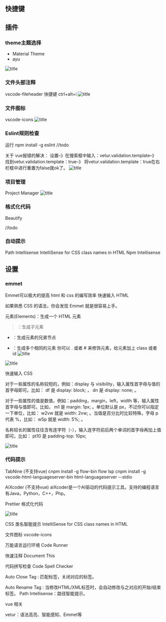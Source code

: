 
## 快捷键




## 插件

### theme主题选择
- Material Theme
- ayu

![title](https://i.loli.net/2019/10/25/9MbAcSnYfDRQ871.png)
	
### 文件头部注释
vscode-fileheader  快捷键 ctrl+alt+i
![title](https://i.loli.net/2019/10/25/rc2vkjewdCi1aUB.png)


### 文件图标
vscode-icons
![title](https://i.loli.net/2019/10/25/wUxogyPrvQJFnjS.png)



### Eslint规则检查

运行 npm install -g eslint 
//todo


关于 vue报错的解决：
设置–》在搜索框中输入：vetur.validation.template–》
找到vetur.validation.template：true–》
将vetur.validation.template：true在右栏框中进行重置为false就ok了。 
![title](https://i.loli.net/2019/10/25/GkzQu8KayXUlZ9f.png)


### 项目管理
Project Manager
![title](https://i.loli.net/2019/10/25/U7sQPymTdSjZY5c.png)


### 格式化代码
Beautify

//todo


### 自动提示
Path Intellisense
IntelliSense for CSS class names in HTML
Npm Intellisense






## 设置

### emmet
Emmet可以极大的提高 html 和 css 的编写效率
快速输入 HTML

如果熟悉 CSS 的语法，你会发现 Emmet 就是很容易上手。

元素(Elements)：生成一个 HTML 元素
> ：生成子元素
+ ：生成元素的兄弟节点
* ：生成多个相同的元素
你可以 . 或者 # 来修饰元素，给元素加上 class 或者 id
![title](https://i.loli.net/2019/10/30/NLAU8XYdzh3G52F.png)


![title](https://i.loli.net/2019/10/25/eH8lWXvGa1uhNRJ.png)

快速输入 CSS

对于一些属性的名称较短的，例如：display 与 visibility，输入属性首字母与值的首字母即可。比如： df 是 display: block; ， dn 是 display: none; 。

对于一些属性的值是数值，例如：padding，margin，left，width 等，输入属性首字母与值即可。比如， m1 是 margin: 1px; 。单位默认是 px，不过你可以指定一下单位，比如： w2vw 就是 width: 2vw; 。当值是百分比时比较特殊，字母 p 代表 %，比如： w5p 就是 width: 5%; 。

名称较长的属性往往含有连字符（-），输入连字符前后两个单词的首字母再加上值即可。比如： pt10 是 padding-top: 10px; 

![title](https://i.loli.net/2019/10/30/gMHD56LG8o4QnrI.png)


### 代码提示

TabNine  (不支持vue)
cnpm  install -g flow-bin flow lsp
cnpm install -g vscode-html-languageserver-bin html-languageserver --stdio



AiXcoder  (不支持vue)
aiXcoder是一个AI驱动的代码提示工具。支持的编程语言有Java，Python，C++，Php。



Prettier 格式化代码

![title](https://i.loli.net/2019/10/30/lknOAvwWYs3cV2E.png)


CSS 类名智能提示
IntelliSense for CSS class names in HTML


文件图标 vscode-icons

万能语言运行环境 Code Runner

快速注释 Document This

代码拼写检查 Code Spell Checker

Auto Close Tag : 匹配标签，关闭对应的标签。

Auto Rename Tag : 当修改HTML/XML标签时，会自动修改与之对应的开始/结束标签。
Path Intellisense：路径智能提示。





vue 相关

vetur：语法高亮、智能感知、Emmet等






